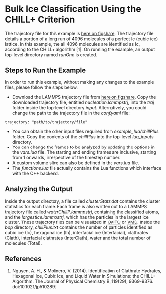 # Bulk Ice Classification Using the CHILL+ Criterion

The trajectory file for this example is [here on figshare](https://figshare.com/articles/CHILL_LAMMPS_Trajectory/11448720). The trajectory file details a portion of a long run of 4096 molecules of a perfect Ic (cubic ice) lattice. In this example, the all 4096 molecules are identified as Ic, according to the CHILL+ algorithm [1]. On running the example, an output top-level directory named _runOne_ is created.

## Steps to Run the Example

In order to run this example, without making any changes to the example files, please follow the steps below.

- Download the LAMMPS trajectory file from [here on figshare](https://figshare.com/articles/CHILL_LAMMPS_Trajectory/11448720). Copy the downloaded trajectory file, entitled _nucleation.lammpstrj_, into the _traj_ folder inside the top-level directory _input_. Alternatively, you could change the path to the trajectory file in the _conf.yaml_ file:

```{.lua}
trajectory: "path/to/trajectory/file"
```

- You can obtain the other input files required from _example_lua/chillPlus_ folder. Copy the contents of the _chillPlus_ into the top-level _lua_inputs_ directory.
- You can change the frames to be analyzed by updating the options in the _vars.lua_ file. The starting and ending frames are inclusive, starting from 1 onwards, irrespective of the timestep number.
- A custom volume slice can also be defined in the _vars.lua_ file.
- The _functions.lua_ file actually contains the Lua functions which interface with the C++ backend.

## Analyzing the Output

Inside the output directory, a file called _clusterStats.dat_ contains the cluster statistics for each frame. Each frame is also written out to a LAMMPS trajectory file called _waterChillP.lammpstrj_, containing the classified atoms, and the _largestIce.lammpstrj_, which has the particles in the largest ice cluster. These trajectory files can be visualized in [OVITO](https://www.ovito.org/) or [VMD](http://www.ks.uiuc.edu/Research/vmd/). Inside the _bop_ directory, _chillPlus.txt_ contains the number of particles identified as cubic ice (Ic), hexagonal ice (Ih), interfacial ice (Interfacial), clathrates (Clath), interfacial clathrates (InterClath), water and the total number of molecules (Total).

## References

1. Nguyen, A. H., & Molinero, V. (2014). Identification of Clathrate Hydrates, Hexagonal Ice, Cubic Ice, and Liquid Water in Simulations: the CHILL+ Algorithm. The Journal of Physical Chemistry B, 119(29), 9369-9376. doi:10.1021/jp510289t
